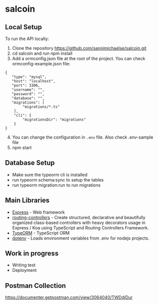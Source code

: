 # salcoin

## Local Setup

To run the API locally:

1. Clone the repository https://github.com/sannimichaelse/salcoin.git
2. cd salcoin and run npm install
3. Add a ormconfig.json file at the root of the project. You can check ormconfig-example.json file:

```
{
   "type": "mysql",
   "host": "localhost",
   "port": 3306,
   "username": "",
   "password": "",
   "database": "",
   "migrations": [
        "migrations/*.ts"
    ],
    "cli": {
        "migrationsDir": "migrations"
    }
}
```
4. You can change the configuration in `.env` file. Also check .env-sample file
5. npm start

## Database Setup
- Make sure the typeorm cli is installed
- run typeorm schema:sync to setup the tables
- run typeorm migration:run to run migrations

## Main Libraries

- [Express](http://expressjs.com/) - Web framework
- [routing-controllers](https://github.com/typestack/routing-controllers) - Create structured, declarative and beautifully organized class-based controllers with heavy decorators usage in Express / Koa using TypeScript and Routing Controllers Framework.
- [TypeORM](https://github.com/typeorm/typeorm) - TypeScript ORM
- [dotenv](https://github.com/motdotla/dotenv) - Loads environment variables from .env for nodejs projects.

## Work in progress
- Writing test
- Deployment
## Postman Collection
https://documenter.getpostman.com/view/3064040/TWDdjDur
